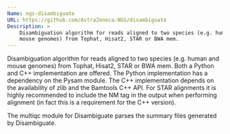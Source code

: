```yaml
---
Name: ngs-disambiguate
URL: https://github.com/AstraZeneca-NGS/disambiguate
Description: >
    Disambiguation algorithm for reads aligned to two species (e.g. human and
    mouse genomes) from Tophat, Hisat2, STAR or BWA mem.
---
```


Disambiguation algorithm for reads aligned to two species (e.g. human and mouse
genomes) from Tophat, Hisat2, STAR or BWA mem. Both a Python and C++
implementation are offered. The Python implementation has a dependency on the
Pysam module. The C++ implementation depends on the availability of zlib and
the Bamtools C++ API. For STAR alignments it is highly recommended to include
the NM tag in the output when performing alignment (in fact this is a
requirement for the C++ version).

The multiqc module for Disambiguate parses the summary files generated by
Disambiguate.
